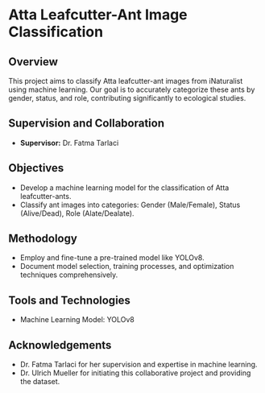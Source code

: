# Atta Leafcutter-Ant Image Classification

## Overview
This project aims to classify Atta leafcutter-ant images from iNaturalist using machine learning. Our goal is to accurately categorize these ants by gender, status, and role, contributing significantly to ecological studies.

## Supervision and Collaboration
- **Supervisor:** Dr. Fatma Tarlaci

## Objectives
- Develop a machine learning model for the classification of Atta leafcutter-ants.
- Classify ant images into categories: Gender (Male/Female), Status (Alive/Dead), Role (Alate/Dealate).

## Methodology
- Employ and fine-tune a pre-trained model like YOLOv8.
- Document model selection, training processes, and optimization techniques comprehensively.

## Tools and Technologies
- Machine Learning Model: YOLOv8

## Acknowledgements
- Dr. Fatma Tarlaci for her supervision and expertise in machine learning.
- Dr. Ulrich Mueller for initiating this collaborative project and providing the dataset.
